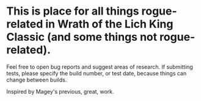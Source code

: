# This is place for all things rogue-related in Wrath of the Lich King Classic (and some things not rogue-related).
Feel free to open bug reports and suggest areas of research. If submitting tests, please specify the build number, or test date, because things can change between builds.

Inspired by Magey's previous, great, work.
